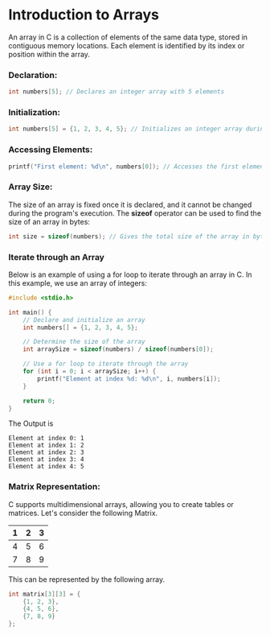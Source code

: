 # Introduction to Arrays

An array in C is a collection of elements of the same data type, stored in contiguous memory locations. Each element is identified by its index or position within the array.

### Declaration:
```C
int numbers[5]; // Declares an integer array with 5 elements
```

### Initialization:
```C
int numbers[5] = {1, 2, 3, 4, 5}; // Initializes an integer array during declaration
```
### Accessing Elements:
```C
printf("First element: %d\n", numbers[0]); // Accesses the first element of the array

```
### Array Size:
The size of an array is fixed once it is declared, and it cannot be changed during the program's execution. The **sizeof** operator can be used to find the size of an array in bytes:
```C
int size = sizeof(numbers); // Gives the total size of the array in bytes
```
### Iterate through an Array
Below is an example of using a for loop to iterate through an array in C. In this example, we use an array of integers:
```C
#include <stdio.h>

int main() {
    // Declare and initialize an array
    int numbers[] = {1, 2, 3, 4, 5};

    // Determine the size of the array
    int arraySize = sizeof(numbers) / sizeof(numbers[0]);

    // Use a for loop to iterate through the array
    for (int i = 0; i < arraySize; i++) {
        printf("Element at index %d: %d\n", i, numbers[i]);
    }

    return 0;
}
```

The Output is
```
Element at index 0: 1
Element at index 1: 2
Element at index 2: 3
Element at index 3: 4
Element at index 4: 5
```

### Matrix Representation:

C supports multidimensional arrays, allowing you to create tables or matrices. Let's consider the following Matrix.

| 1 | 2 | 3 |
|---|---|---|
| 4 | 5 | 6 |
| 7 | 8 | 9 |

This can be represented by the following array.
```C
int matrix[3][3] = {
    {1, 2, 3},
    {4, 5, 6},
    {7, 8, 9}
};
```
